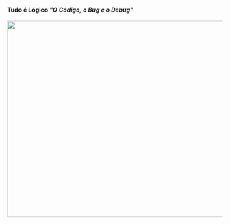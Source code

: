 <h4>Tudo é Lógico <em>"O Código, o Bug e o Debug"</em></h4>
<p align="center">
  <img  src="https://raw.githubusercontent.com/gist/vininjr/d29bb07bdadb41e4b0923bc8fa748b1a/raw/88f20c9d749d756be63f22b09f3c4ac570bc5101/programming.gif" alt="Banner" width="1920" height="460">
</p>
